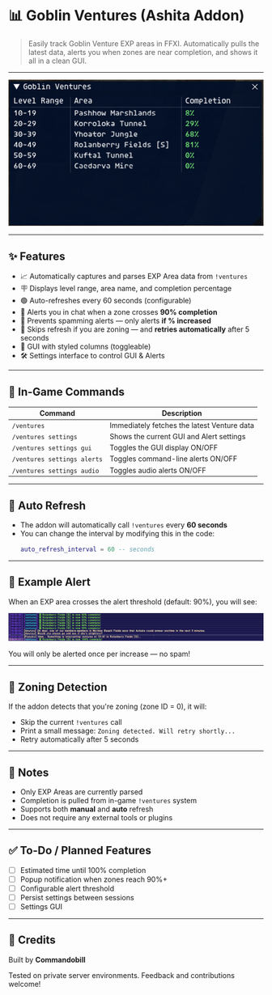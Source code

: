 # 📊 Goblin Ventures (Ashita Addon)

> Easily track Goblin Venture EXP areas in FFXI. Automatically pulls the latest data, alerts you when zones are near completion, and shows it all in a clean GUI.

---

![GUI Screenshot](GUI.PNG)

---

## ✨ Features

- 📈 Automatically captures and parses EXP Area data from `!ventures`
- 🪧 Displays level range, area name, and completion percentage
- 🟢 Auto-refreshes every 60 seconds (configurable)
- 🚨 Alerts you in chat when a zone crosses **90% completion**
- 🚫 Prevents spamming alerts — only alerts **if % increased**
- 🧠 Skips refresh if you are zoning — and **retries automatically** after 5 seconds
- 🎨 GUI with styled columns (toggleable)
- 🛠 Settings interface to control GUI & Alerts

---

## 💬 In-Game Commands

| Command | Description |
|--------|-------------|
| `/ventures` | Immediately fetches the latest Venture data |
| `/ventures settings` | Shows the current GUI and Alert settings |
| `/ventures settings gui` | Toggles the GUI display ON/OFF |
| `/ventures settings alerts` | Toggles command-line alerts ON/OFF |
| `/ventures settings audio` | Toggles audio alerts ON/OFF |

---

## 🔁 Auto Refresh

- The addon will automatically call `!ventures` every **60 seconds**  
- You can change the interval by modifying this in the code:
  ```lua
  auto_refresh_interval = 60 -- seconds
  ```

---

## 🚨 Example Alert

When an EXP area crosses the alert threshold (default: 90%), you will see:

![Command Line Alert](cl.png)

You will only be alerted once per increase — no spam!

---

## 🧠 Zoning Detection

If the addon detects that you're zoning (zone ID = 0), it will:

- Skip the current `!ventures` call
- Print a small message: `Zoning detected. Will retry shortly...`
- Retry automatically after 5 seconds

---

## 🧪 Notes

- Only EXP Areas are currently parsed
- Completion is pulled from in-game `!ventures` system
- Supports both **manual** and **auto** refresh
- Does not require any external tools or plugins

---

## ✅ To-Do / Planned Features

- [ ] Estimated time until 100% completion
- [ ] Popup notification when zones reach 90%+
- [ ] Configurable alert threshold
- [ ] Persist settings between sessions
- [ ] Settings GUI

---

## 🙏 Credits

Built by **Commandobill** 

Tested on private server environments. Feedback and contributions welcome!
